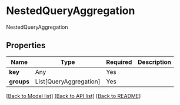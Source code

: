 # NestedQueryAggregation

NestedQueryAggregation

## Properties
| Name | Type | Required | Description |
| ------------ | ------------- | ------------- | ------------- |
**key** | Any | Yes |  |
**groups** | List[QueryAggregation] | Yes |  |


[[Back to Model list]](../../README.md#models-v2-link) [[Back to API list]](../../README.md#documentation-for-api-endpoints) [[Back to README]](../../README.md)

